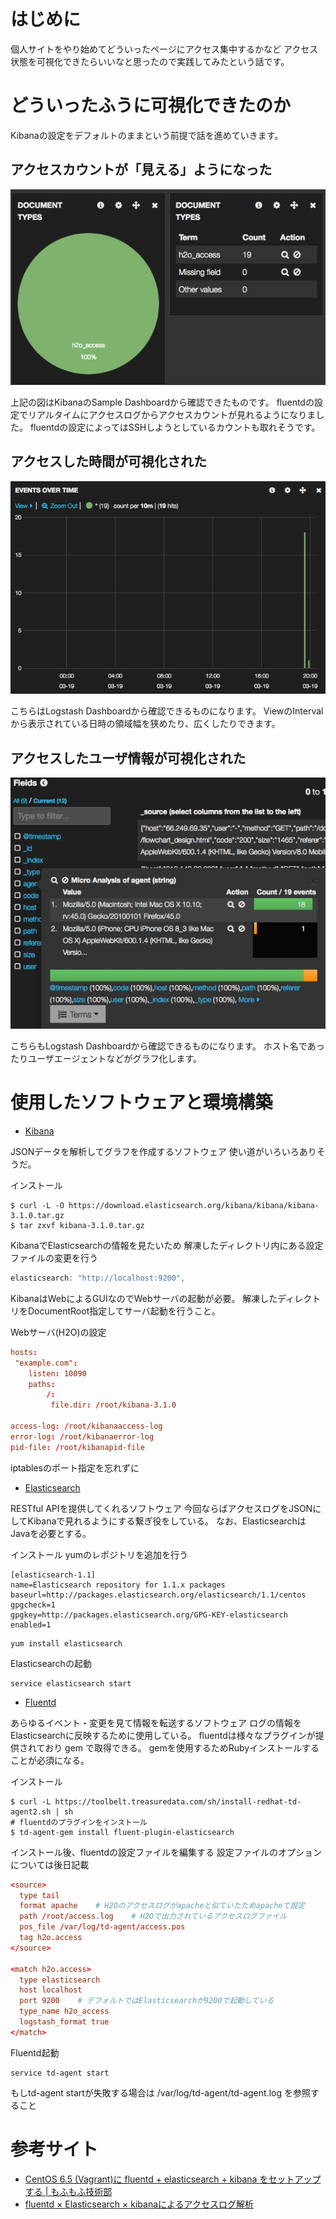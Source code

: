 # はじめに
個人サイトをやり始めてどういったページにアクセス集中するかなど
アクセス状態を可視化できたらいいなと思ったので実践してみたという話です。

# どういったふうに可視化できたのか

Kibanaの設定をデフォルトのままという前提で話を進めていきます。

## アクセスカウントが「見える」ようになった

![スクリーンショット 2016-03-19 20.21.26.png](0-md.png)

上記の図はKibanaのSample Dashboardから確認できたものです。
fluentdの設定でリアルタイムにアクセスログからアクセスカウントが見れるようになりました。
fluentdの設定によってはSSHしようとしているカウントも取れそうです。

## アクセスした時間が可視化された

![スクリーンショット 2016-03-19 20.30.15.png](1-md.png)

こちらはLogstash Dashboardから確認できるものになります。
ViewのIntervalから表示されている日時の領域幅を狭めたり、広くしたりできます。

## アクセスしたユーザ情報が可視化された

![スクリーンショット 2016-03-19 20.35.16.png](2-md.png)

こちらもLogstash Dashboardから確認できるものになります。
ホスト名であったりユーザエージェントなどがグラフ化します。

# 使用したソフトウェアと環境構築

* [Kibana](https://www.elastic.co/products/kibana)

JSONデータを解析してグラフを作成するソフトウェア
使い道がいろいろありそうだ。

インストール

```
$ curl -L -O https://download.elasticsearch.org/kibana/kibana/kibana-3.1.0.tar.gz
$ tar zxvf kibana-3.1.0.tar.gz
```

KibanaでElasticsearchの情報を見たいため
解凍したディレクトリ内にある設定ファイルの変更を行う

``` config.js
elasticsearch: "http://localhost:9200",
```

KibanaはWebによるGUIなのでWebサーバの起動が必要。
解凍したディレクトリをDocumentRoot指定してサーバ起動を行うこと。

Webサーバ(H2O)の設定

``` kibanahttp.conf
hosts:
 "example.com":
    listen: 10090
    paths:
        /:
         file.dir: /root/kibana-3.1.0

access-log: /root/kibanaaccess-log
error-log: /root/kibanaerror-log
pid-file: /root/kibanapid-file

```

iptablesのポート指定を忘れずに

* [Elasticsearch](https://www.elastic.co/products/elasticsearch)

RESTful APIを提供してくれるソフトウェア
今回ならばアクセスログをJSONにしてKibanaで見れるようにする繋ぎ役をしている。
なお、ElasticsearchはJavaを必要とする。

インストール
yumのレポジトリを追加を行う

``` /etc/yum.repos.d/elasticsearch.repo
[elasticsearch-1.1]
name=Elasticsearch repository for 1.1.x packages
baseurl=http://packages.elasticsearch.org/elasticsearch/1.1/centos
gpgcheck=1
gpgkey=http://packages.elasticsearch.org/GPG-KEY-elasticsearch
enabled=1
```

```
yum install elasticsearch
```

Elasticsearchの起動

```
service elasticsearch start
```

* [Fluentd](http://www.fluentd.org/)

あらゆるイベント・変更を見て情報を転送するソフトウェア
ログの情報をElasticsearchに反映するために使用している。
fluentdは様々なプラグインが提供されており gem で取得できる。
gemを使用するためRubyインストールすることが必須になる。

インストール

```
$ curl -L https://toolbelt.treasuredata.com/sh/install-redhat-td-agent2.sh | sh
# fluentdのプラグインをインストール
$ td-agent-gem install fluent-plugin-elasticsearch
```

インストール後、fluentdの設定ファイルを編集する
設定ファイルのオプションについては後日記載

``` /etc/td-agent/td-agent.conf
<source>
  type tail    
  format apache    # H2Oのアクセスログがapacheと似ていたためapacheで設定
  path /root/access.log    # H2Oで出力されているアクセスログファイル
  pos_file /var/log/td-agent/access.pos
  tag h2o.access
</source>

<match h2o.access>
  type elasticsearch
  host localhost
  port 9200    # デフォルトではElasticsearchが9200で起動している
  type_name h2o_access
  logstash_format true
</match>

```

Fluentd起動

```
service td-agent start
```

もしtd-agent startが失敗する場合は
/var/log/td-agent/td-agent.log
を参照すること

# 参考サイト

* [CentOS 6.5 (Vagrant)に fluentd + elasticsearch + kibana をセットアップする | もふもふ技術部](http://j-caw.co.jp/blog/?p=1380)
* [fluentd × Elasticsearch × kibanaによるアクセスログ解析](http://qiita.com/oikyn/items/f3e624b3cfd03b5cdb87)
